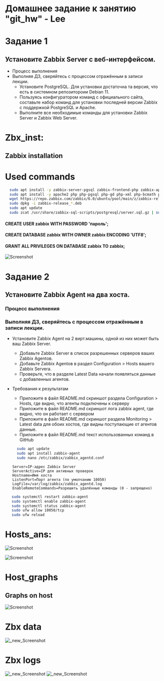 # Домашнее задание к занятию "git_hw" - Lee
# Задание 1
## Установите Zabbix Server с веб-интерфейсом.

* Процесс выполнения
* Выполняя ДЗ, сверяйтесь с процессом отражённым в записи лекции.
  * Установите PostgreSQL. Для установки достаточна та версия, что есть в системном репозитороии Debian 11.
  * Пользуясь конфигуратором команд с официального сайта, составьте набор команд для установки последней версии Zabbix с поддержкой PostgreSQL и Apache.
  * Выполните все необходимые команды для установки Zabbix Server и Zabbix Web Server.

# Zbx_inst:
## Zabbix installation

# Used commands
```bash
  sudo apt install -y zabbix-server-pgsql zabbix-frontend-php zabbix-apache-conf zabbix-sql-scripts zabbix-agent
  sudo apt install -y apache2 php php-pgsql php-gd php-xml php-bcmath php-mbstring
  wget https://repo.zabbix.com/zabbix/6.0/ubuntu/pool/main/z/zabbix-release/zabbix-release_6.0-4+ubuntu$(lsb_release -rs)_all.deb
  sudo dpkg -i zabbix-release_*.deb
  sudo apt update
  sudo zcat /usr/share/zabbix-sql-scripts/postgresql/server.sql.gz | sudo -u zabbix psql zabbix
```

#### CREATE USER zabbix WITH PASSWORD 'пароль';
#### CREATE DATABASE zabbix WITH OWNER zabbix ENCODING 'UTF8';
#### GRANT ALL PRIVILEGES ON DATABASE zabbix TO zabbix;

![Screenshot](https://github.com/MindTempest/git_hw/blob/main/zbx_inst.jpg)
# Задание 2
## Установите Zabbix Agent на два хоста.

### Процесс выполнения
### Выполняя ДЗ, сверяйтесь с процессом отражённым в записи лекции.
* Установите Zabbix Agent на 2 вирт.машины, одной из них может быть ваш Zabbix Server.
  * Добавьте Zabbix Server в список разрешенных серверов ваших Zabbix Agentов.
  * Добавьте Zabbix Agentов в раздел Configuration > Hosts вашего Zabbix Servera.
  * Проверьте, что в разделе Latest Data начали появляться данные с добавленных агентов.
* Требования к результатам
  * Приложите в файл README.md скриншот раздела Configuration > Hosts, где видно, что агенты подключены к серверу
  * Приложите в файл README.md скриншот лога zabbix agent, где видно, что он работает с сервером
  * Приложите в файл README.md скриншот раздела Monitoring > Latest data для обоих хостов, где видны поступающие от агентов данные.
  * Приложите в файл README.md текст использованных команд в GitHub

  ```bash 
    sudo apt update
    sudo apt install zabbix-agent
    sudo nano /etc/zabbix/zabbix_agentd.conf
  ```
      Server=IP-адрес Zabbix Server
      ServerActive=IP для активных проверок
      Hostname=Имя хоста 
      ListenPort=Порт агента (по умолчанию 10050)
      LogFile=/var/log/zabbix/zabbix_agentd.log 
      EnableRemoteCommands=Разрешить удалённые команды (0 - запрещено)
 ```bash
    sudo systemctl restart zabbix-agent
    sudo systemctl enable zabbix-agent
    sudo systemctl status zabbix-agent
    sudo ufw allow 10050/tcp
    sudo ufw reload
 ```
# Hosts_ans:
![Screenshot](https://github.com/MindTempest/git_hw/blob/main/zbx_data.jpg)

![Screenshot](https://github.com/MindTempest/git_hw/blob/main/zbx_web.jpg)

# Host_graphs  
## Graphs on host
![Screenshot](https://github.com/MindTempest/git_hw/blob/main/zabzab_data.jpg)





# Zbx data
![_new_Screenshot](https://github.com/MindTempest/git_hw/blob/main/zbx_latest_data.jpg)

# Zbx logs
![_new_Screenshot](https://github.com/MindTempest/git_hw/blob/main/zbx_log.jpg)
![_new_Screenshot](https://github.com/MindTempest/git_hw/blob/main/zbx_log1.jpg)
